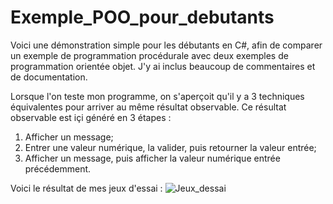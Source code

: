 # Exemple_POO_pour_debutants
Voici une démonstration simple pour les débutants en C#, afin de comparer un exemple de programmation procédurale avec deux exemples de programmation orientée objet. J'y ai inclus beaucoup de commentaires et de documentation.

Lorsque l'on teste mon programme, on s'aperçoit qu'il y a 3 techniques équivalentes pour arriver au même résultat observable. Ce résultat observable est içi généré en 3 étapes :

1) Afficher un message;
2) Entrer une valeur numérique, la valider, puis retourner la valeur entrée;
3) Afficher un message, puis afficher la valeur numérique entrée précédemment.

Voici le résultat de mes jeux d'essai :
![Jeux_dessai](https://github.com/TheRealDAZL/Exemple-de-POO-pour-les-debutants/assets/116024728/f87211df-2edc-405a-a9dc-e363a5ee31f8)
